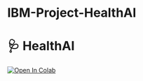# IBM-Project-HealthAI
# 🩺 HealthAI

[![Open In Colab](https://colab.research.google.com/assets/colab-badge.svg)](https://colab.research.google.com/github/subash0017/IBM-Project-HealthAI/blob/master/HealthAI.ipynb)

